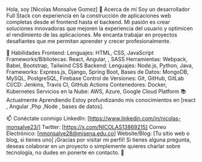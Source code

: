 Hola, soy [Nicolas Monsalve Gomez] 👋
Acerca de mí
Soy un desarrollador Full Stack con experiencia en la construcción de aplicaciones web completas desde el frontend hasta el backend. Mi pasión es crear soluciones innovadoras que mejoren la experiencia del usuario y optimicen el rendimiento de las aplicaciones. Me encanta trabajar en proyectos desafiantes que me permitan aprender y crecer profesionalmente.

🚀 Habilidades
Frontend:
Lenguajes: HTML, CSS, JavaScript
Frameworks/Bibliotecas: React, Angular, , SASS
Herramientas: Webpack, Babel, Bootstrap, Tailwind CSS
Backend:
Lenguajes: Node.js, Python, Java, 
Frameworks: Express.js, Django, Spring Boot, 
Bases de Datos: MongoDB, MySQL, PostgreSQL, Firebase
Control de Versiones: Git, GitHub, GitLab
CI/CD: Jenkins, Travis CI, GitHub Actions
Contenedores: Docker, Kubernetes
Servicios en la Nube: AWS, Azure, Google Cloud Platform
📚 Actualmente Aprendiendo
Estoy profundizando mis conocimientos en [react , Angular ,Php ,Node , bases de datos].

📫 Conéctate conmigo
LinkedIn: [https://www.linkedin.com/in/nicolas-monsalve23/]
Twitter: [https://x.com/NICOLAS13869215]
Correo Electrónico: [nmonsalve28@misena.edu.co]
Website/Blog: [Tu sitio web o blog, si tienes uno]
¡Gracias por visitar mi perfil! Si tienes alguna pregunta, deseas colaborar en un proyecto o simplemente quieres charlar sobre tecnología, no dudes en ponerte en contacto. 🚀
